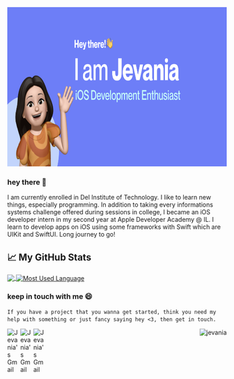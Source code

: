 
<img alt="jevania" width="800px" height="365px" src="https://github.com/Jevania/Jevania/blob/main/img/thumbnail_corner.png" />

### hey there 👋
I am currently enrolled in Del Institute of Technology. I like to learn new things, especially programming. In addition to taking every informations systems challenge offered during sessions in college, I became an iOS developer intern in my second year at Apple Developer Academy @ IL. I learn to develop apps on iOS using some frameworks with Swift which are UIKit and SwiftUI. Long journey to go!


## 📈 My GitHub Stats
<div class="myDiv">
  <a href="https://github.com/Jevania/Jevania">
    <img align="center" src="https://github-readme-stats.vercel.app/api?username=Jevania&hide=issues&show_icons=true&title_color=687EFF&icon_color=687EFF"   />
  </a>
  <a href="https://github.com/jevania/jevania">
    <img align="center" src="https://github-readme-stats.vercel.app/api/top-langs/?username=Jevania&layout=compact&title_color=687EFF" alt="Most Used Language" />
  </a>
</div>

### keep in touch with me 😄
```If you have a project that you wanna get started, think you need my help with something or just fancy saying hey <3, then get in touch.```

<a href="https://www.linkedin.com/in/jevania-jevania-78b4781b9">
  <img align="left" alt="Jevania's Gmail" width="30px" src="https://github.com/Jevania/Jevania/blob/main/img/linkedin.png" />
</a>
<a href="https://www.instagram.com/jevaniadb/">
  <img align="left" alt="Jevania's Gmail" width="30px" src="https://github.com/Jevania/Jevania/blob/main/img/instagram.png" />
</a>
<a href="mailto:jevaddicted@gmail.com">
  <img align="left" alt="Jevania's Gmail" width="30px" src="https://github.com/Jevania/Jevania/blob/main/img/gmail.png" />
</a>

<p align="right"> <img src="https://komarev.com/ghpvc/?username=jevania&label=Profile%20views&color=5E4CEF&style=flat" alt="jevania" /> </p>

